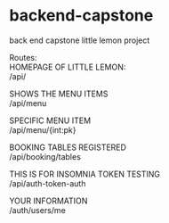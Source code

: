 # backend-capstone
back end capstone little lemon project

Routes:<br>
HOMEPAGE OF LITTLE LEMON: <br>
/api/ <br> 

SHOWS THE MENU ITEMS <br>
/api/menu <br> 

SPECIFIC MENU ITEM <br>
/api/menu/{int:pk} <br> 

BOOKING TABLES REGISTERED<br>
/api/booking/tables     <br>

THIS IS FOR INSOMNIA TOKEN TESTING<br>
/api/auth-token-auth   <br> 

YOUR INFORMATION<br>
/auth/users/me <br>

